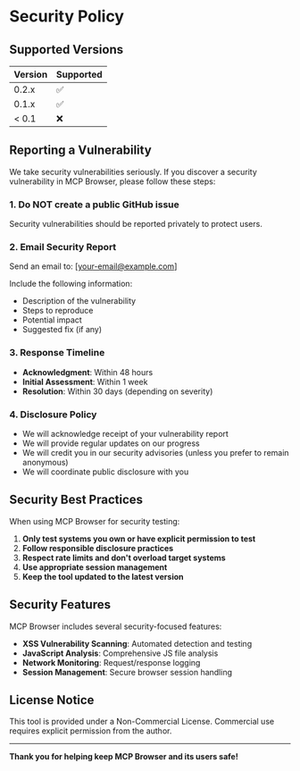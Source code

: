 # Security Policy

## Supported Versions

| Version | Supported          |
| ------- | ------------------ |
| 0.2.x   | :white_check_mark: |
| 0.1.x   | :white_check_mark: |
| < 0.1   | :x:                |

## Reporting a Vulnerability

We take security vulnerabilities seriously. If you discover a security vulnerability in MCP Browser, please follow these steps:

### 1. **Do NOT** create a public GitHub issue
Security vulnerabilities should be reported privately to protect users.

### 2. **Email Security Report**
Send an email to: [your-email@example.com]

Include the following information:
- Description of the vulnerability
- Steps to reproduce
- Potential impact
- Suggested fix (if any)

### 3. **Response Timeline**
- **Acknowledgment**: Within 48 hours
- **Initial Assessment**: Within 1 week
- **Resolution**: Within 30 days (depending on severity)

### 4. **Disclosure Policy**
- We will acknowledge receipt of your vulnerability report
- We will provide regular updates on our progress
- We will credit you in our security advisories (unless you prefer to remain anonymous)
- We will coordinate public disclosure with you

## Security Best Practices

When using MCP Browser for security testing:

1. **Only test systems you own or have explicit permission to test**
2. **Follow responsible disclosure practices**
3. **Respect rate limits and don't overload target systems**
4. **Use appropriate session management**
5. **Keep the tool updated to the latest version**

## Security Features

MCP Browser includes several security-focused features:

- **XSS Vulnerability Scanning**: Automated detection and testing
- **JavaScript Analysis**: Comprehensive JS file analysis
- **Network Monitoring**: Request/response logging
- **Session Management**: Secure browser session handling

## License Notice

This tool is provided under a Non-Commercial License. Commercial use requires explicit permission from the author.

---

**Thank you for helping keep MCP Browser and its users safe!**
